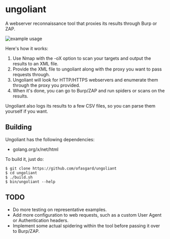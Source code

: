 # ungoliant

A webserver reconnaissance tool that proxies its results through Burp or ZAP.

![example usage](https://user-images.githubusercontent.com/19550999/75923495-1bd2f100-5e5d-11ea-973e-82a628f6971e.png)

Here's how it works:

1. Use Nmap with the -oX option to scan your targets and output the results to an XML file.
2. Provide the XML file to ungoliant along with the proxy you want to pass requests through.
3. Ungoliant will look for HTTP/HTTPS webservers and enumerate them through the proxy you provided.
4. When it's done, you can go to Burp/ZAP and run spiders or scans on the results.

Ungoliant also logs its results to a few CSV files, so you can parse them yourself if you want.

## Building

Ungoliant has the following dependencies:

- golang.org/x/net/html

To build it, just do:

```shell
$ git clone https://github.com/ofasgard/ungoliant
$ cd ungoliant
$ ./build.sh
$ bin/ungoliant --help
```

## TODO

- Do more testing on representative examples.
- Add more configuration to web requests, such as a custom User Agent or Authentication headers.
- Implement some actual spidering within the tool before passing it over to Burp/ZAP.
